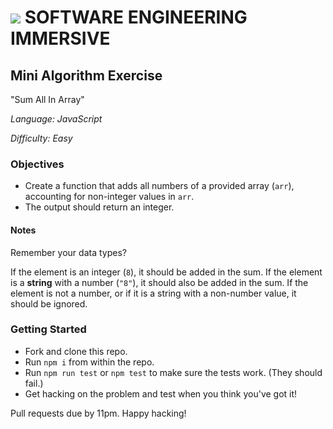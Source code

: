 # ![](https://ga-dash.s3.amazonaws.com/production/assets/logo-9f88ae6c9c3871690e33280fcf557f33.png) SOFTWARE ENGINEERING IMMERSIVE

## Mini Algorithm Exercise

"Sum All In Array"

_Language: JavaScript_

_Difficulty: Easy_

### Objectives

- Create a function that adds all numbers of a provided array (`arr`), accounting for non-integer values in `arr`.
- The output should return an integer.

#### Notes

Remember your data types? 

If the element is an integer (`8`), it should be added in the sum. If the element is a **string** with a number (`"8"`), it should also be added in the sum. If the element is not a number, or if it is a string with a non-number value, it should be ignored.

### Getting Started

- Fork and clone this repo.
- Run `npm i` from within the repo.
- Run `npm run test` or `npm test` to make sure the tests work. (They should fail.)
- Get hacking on the problem and test when you think you've got it!

Pull requests due by 11pm. Happy hacking!
